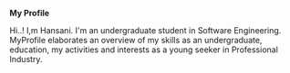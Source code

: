 **My Profile**

Hi..! I,m Hansani.
I'm an undergraduate student in Software Engineering.
 MyProfile elaborates an overview of my skills as an undergraduate,
 education, my activities and interests as a young seeker in Professional Industry.
